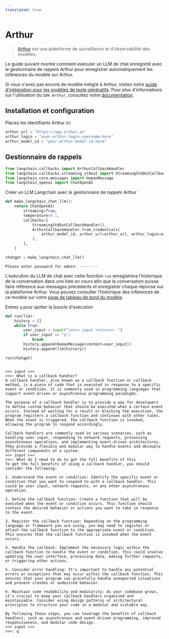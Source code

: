 ```yaml
---
translated: true
---
```


# Arthur

>[Arthur](https://arthur.ai) est une plateforme de surveillance et d'observabilité des modèles.

Le guide suivant montre comment exécuter un LLM de chat enregistré avec le gestionnaire de rappels Arthur pour enregistrer automatiquement les inférences du modèle sur Arthur.

Si vous n'avez pas encore de modèle intégré à Arthur, visitez notre [guide d'intégration pour les modèles de texte génératifs](https://docs.arthur.ai/user-guide/walkthroughs/model-onboarding/generative_text_onboarding.html). Pour plus d'informations sur l'utilisation du `SDK Arthur`, consultez notre [documentation](https://docs.arthur.ai/).

## Installation et configuration

Placez les identifiants Arthur ici

```python
arthur_url = "https://app.arthur.ai"
arthur_login = "your-arthur-login-username-here"
arthur_model_id = "your-arthur-model-id-here"
```

## Gestionnaire de rappels

```python
from langchain.callbacks import ArthurCallbackHandler
from langchain.callbacks.streaming_stdout import StreamingStdOutCallbackHandler
from langchain_core.messages import HumanMessage
from langchain_openai import ChatOpenAI
```

Créer un LLM Langchain avec le gestionnaire de rappels Arthur

```python
def make_langchain_chat_llm():
    return ChatOpenAI(
        streaming=True,
        temperature=0.1,
        callbacks=[
            StreamingStdOutCallbackHandler(),
            ArthurCallbackHandler.from_credentials(
                arthur_model_id, arthur_url=arthur_url, arthur_login=arthur_login
            ),
        ],
    )
```

```python
chatgpt = make_langchain_chat_llm()
```

```output
Please enter password for admin: ········
```

L'exécution du LLM de chat avec cette fonction `run` enregistrera l'historique de la conversation dans une liste en cours afin que la conversation puisse faire référence aux messages précédents et enregistrer chaque réponse sur la plateforme Arthur. Vous pouvez consulter l'historique des inférences de ce modèle sur votre [page de tableau de bord du modèle](https://app.arthur.ai/).

Entrez `q` pour quitter la boucle d'exécution

```python
def run(llm):
    history = []
    while True:
        user_input = input("\n>>> input >>>\n>>>: ")
        if user_input == "q":
            break
        history.append(HumanMessage(content=user_input))
        history.append(llm(history))
```

```python
run(chatgpt)
```

```output

>>> input >>>
>>>: What is a callback handler?
A callback handler, also known as a callback function or callback method, is a piece of code that is executed in response to a specific event or condition. It is commonly used in programming languages that support event-driven or asynchronous programming paradigms.

The purpose of a callback handler is to provide a way for developers to define custom behavior that should be executed when a certain event occurs. Instead of waiting for a result or blocking the execution, the program registers a callback function and continues with other tasks. When the event is triggered, the callback function is invoked, allowing the program to respond accordingly.

Callback handlers are commonly used in various scenarios, such as handling user input, responding to network requests, processing asynchronous operations, and implementing event-driven architectures. They provide a flexible and modular way to handle events and decouple different components of a system.
>>> input >>>
>>>: What do I need to do to get the full benefits of this
To get the full benefits of using a callback handler, you should consider the following:

1. Understand the event or condition: Identify the specific event or condition that you want to respond to with a callback handler. This could be user input, network requests, or any other asynchronous operation.

2. Define the callback function: Create a function that will be executed when the event or condition occurs. This function should contain the desired behavior or actions you want to take in response to the event.

3. Register the callback function: Depending on the programming language or framework you are using, you may need to register or attach the callback function to the appropriate event or condition. This ensures that the callback function is invoked when the event occurs.

4. Handle the callback: Implement the necessary logic within the callback function to handle the event or condition. This could involve updating the user interface, processing data, making further requests, or triggering other actions.

5. Consider error handling: It's important to handle any potential errors or exceptions that may occur within the callback function. This ensures that your program can gracefully handle unexpected situations and prevent crashes or undesired behavior.

6. Maintain code readability and modularity: As your codebase grows, it's crucial to keep your callback handlers organized and maintainable. Consider using design patterns or architectural principles to structure your code in a modular and scalable way.

By following these steps, you can leverage the benefits of callback handlers, such as asynchronous and event-driven programming, improved responsiveness, and modular code design.
>>> input >>>
>>>: q
```
